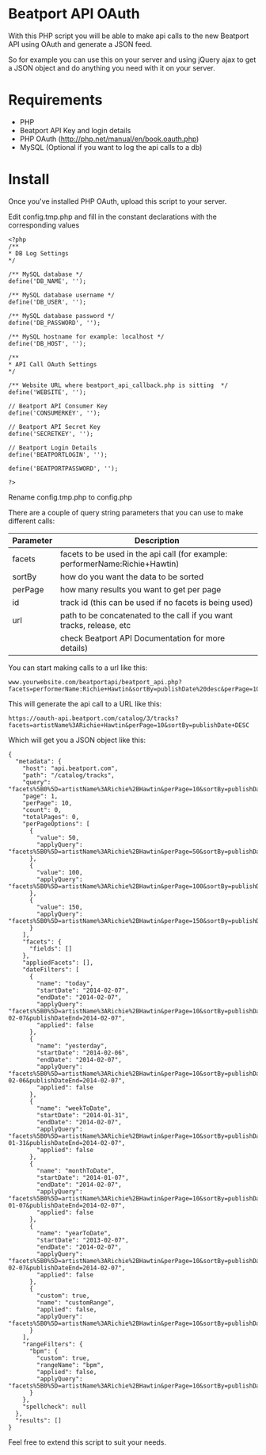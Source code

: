 Beatport API OAuth
==================

With this PHP script you will be able to make api calls to the new Beatport API using OAuth and generate a JSON feed.

So for example you can use this on your server and using jQuery ajax to get a JSON object and do anything you need with it on your server.

Requirements
============

- PHP
- Beatport API Key and login details
- PHP OAuth (http://php.net/manual/en/book.oauth.php)
- MySQL (Optional if you want to log the api calls to a db)

Install
=======

Once you've installed PHP OAuth, upload this script to your server.

Edit config.tmp.php and fill in the constant declarations with the corresponding values

```
<?php
/**
* DB Log Settings
*/

/** MySQL database */
define('DB_NAME', '');

/** MySQL database username */
define('DB_USER', '');

/** MySQL database password */
define('DB_PASSWORD', '');

/** MySQL hostname for example: localhost */
define('DB_HOST', '');

/**
* API Call OAuth Settings
*/

/** Website URL where beatport_api_callback.php is sitting  */
define('WEBSITE', '');

// Beatport API Consumer Key
define('CONSUMERKEY', '');

// Beatport API Secret Key
define('SECRETKEY', '');

// Beatport Login Details
define('BEATPORTLOGIN', '');

define('BEATPORTPASSWORD', '');

?>
```

Rename config.tmp.php to config.php

There are a couple of query string parameters that you can use to make different calls:

| Parameter | Description |
|-----------|-------------|
|facets     |facets to be used in the api call (for example: performerName:Richie+Hawtin) |
|sortBy     |how do you want the data to be sorted             |
|perPage    |how many results you want to get per page             |
|id         |track id (this can be used if no facets is being used)             |
|url        |path to be concatenated to the call if you want tracks, release, etc             |
|           | check Beatport API Documentation for more details)             |

You can start making calls to a url like this:

```
www.yourwebsite.com/beatportapi/beatport_api.php?facets=performerName:Richie+Hawtin&sortBy=publishDate%20desc&perPage=10&url=tracks
```

This will generate the api call to a URL like this:

```
https://oauth-api.beatport.com/catalog/3/tracks?facets=artistName%3ARichie+Hawtin&perPage=10&sortBy=publishDate+DESC
```

Which will get you a JSON object like this:

```
{
  "metadata": {
    "host": "api.beatport.com",
    "path": "/catalog/tracks",
    "query": "facets%5B0%5D=artistName%3ARichie%2BHawtin&perPage=10&sortBy=publishDate+DESC",
    "page": 1,
    "perPage": 10,
    "count": 0,
    "totalPages": 0,
    "perPageOptions": [
      {
        "value": 50,
        "applyQuery": "facets%5B0%5D=artistName%3ARichie%2BHawtin&perPage=50&sortBy=publishDate+DESC"
      },
      {
        "value": 100,
        "applyQuery": "facets%5B0%5D=artistName%3ARichie%2BHawtin&perPage=100&sortBy=publishDate+DESC"
      },
      {
        "value": 150,
        "applyQuery": "facets%5B0%5D=artistName%3ARichie%2BHawtin&perPage=150&sortBy=publishDate+DESC"
      }
    ],
    "facets": {
      "fields": []
    },
    "appliedFacets": [],
    "dateFilters": [
      {
        "name": "today",
        "startDate": "2014-02-07",
        "endDate": "2014-02-07",
        "applyQuery": "facets%5B0%5D=artistName%3ARichie%2BHawtin&perPage=10&sortBy=publishDate+DESC&publishDateStart=2014-02-07&publishDateEnd=2014-02-07",
        "applied": false
      },
      {
        "name": "yesterday",
        "startDate": "2014-02-06",
        "endDate": "2014-02-07",
        "applyQuery": "facets%5B0%5D=artistName%3ARichie%2BHawtin&perPage=10&sortBy=publishDate+DESC&publishDateStart=2014-02-06&publishDateEnd=2014-02-07",
        "applied": false
      },
      {
        "name": "weekToDate",
        "startDate": "2014-01-31",
        "endDate": "2014-02-07",
        "applyQuery": "facets%5B0%5D=artistName%3ARichie%2BHawtin&perPage=10&sortBy=publishDate+DESC&publishDateStart=2014-01-31&publishDateEnd=2014-02-07",
        "applied": false
      },
      {
        "name": "monthToDate",
        "startDate": "2014-01-07",
        "endDate": "2014-02-07",
        "applyQuery": "facets%5B0%5D=artistName%3ARichie%2BHawtin&perPage=10&sortBy=publishDate+DESC&publishDateStart=2014-01-07&publishDateEnd=2014-02-07",
        "applied": false
      },
      {
        "name": "yearToDate",
        "startDate": "2013-02-07",
        "endDate": "2014-02-07",
        "applyQuery": "facets%5B0%5D=artistName%3ARichie%2BHawtin&perPage=10&sortBy=publishDate+DESC&publishDateStart=2013-02-07&publishDateEnd=2014-02-07",
        "applied": false
      },
      {
        "custom": true,
        "name": "customRange",
        "applied": false,
        "applyQuery": "facets%5B0%5D=artistName%3ARichie%2BHawtin&perPage=10&sortBy=publishDate+DESC"
      }
    ],
    "rangeFilters": {
      "bpm": {
        "custom": true,
        "rangeName": "bpm",
        "applied": false,
        "applyQuery": "facets%5B0%5D=artistName%3ARichie%2BHawtin&perPage=10&sortBy=publishDate+DESC"
      }
    },
    "spellcheck": null
  },
  "results": []
}
```

Feel free to extend this script to suit your needs.



